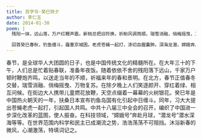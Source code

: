 ```yaml
---
title: 百字令·癸巳除夕
author: 李仁玉
date: 2014-01-30
poem: |
  残阳一抹，远山落，万户红鞭声震。新桃总把旧符换，祈盼风调雨顺。瑞雪消融，俏梅摇曳，万物伴春醒。凭栏远眺，烟花横际人涌。

  回首癸巳春秋，钓鱼缠斗，霾重京城困。老虎苍蝇一起打，涤切血腥囊肿。深海龙潜，嫦娥奔月，德赛全球共。东方欲晓，邀君遥饮同庆！
---
```


春节，是全球华人大团圆的日子，也是中国传统文化的精髓所在。在大年三十的下午，人们总是忙着贴春联，准备年夜饭。随着依依不舍的残阳落下远山，千家万户顿时鞭炮齐鸣，以送走当年的不顺，祈福来年的春和景明。在北方，春节正值春冬交替，瑞雪消融、俏梅摇曳、万物复苏。在除夕晚上人们笑逐颜开、穿红着绿、相互问候。在街边大人携带儿童燃花放鞭，天空点缀着一幕幕的火树银花。癸巳年是中国热火朝天的一年，扶桑日本宣布钓鱼岛国有化引起中日缠斗。同年，习大大提出苍蝇老虎一起打，引起国人共鸣。中共十八届三中全会的召开，编织了中国进一步深化改革的蓝图，使人振奋。在科技领域，“嫦娥号”奔赴月球，“潜龙号”潜水深海等等。在世界范围内科学和民主已成潮流之势，浩浩荡荡不可阻挡。沐浴新春的微风，心潮激荡，特填词记之。
